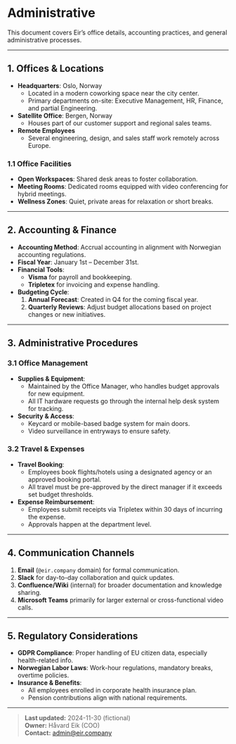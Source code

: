 # Administrative

This document covers Eir’s office details, accounting practices, and general administrative processes.

---

## 1. Offices & Locations

- **Headquarters**: Oslo, Norway
  - Located in a modern coworking space near the city center.
  - Primary departments on-site: Executive Management, HR, Finance, and partial Engineering.
- **Satellite Office**: Bergen, Norway
  - Houses part of our customer support and regional sales teams.
- **Remote Employees**
  - Several engineering, design, and sales staff work remotely across Europe.

### 1.1 Office Facilities

- **Open Workspaces**: Shared desk areas to foster collaboration.
- **Meeting Rooms**: Dedicated rooms equipped with video conferencing for hybrid meetings.
- **Wellness Zones**: Quiet, private areas for relaxation or short breaks.

---

## 2. Accounting & Finance

- **Accounting Method**: Accrual accounting in alignment with Norwegian accounting regulations.
- **Fiscal Year**: January 1st – December 31st.
- **Financial Tools**:
  - **Visma** for payroll and bookkeeping.
  - **Tripletex** for invoicing and expense handling.
- **Budgeting Cycle**:
  1. **Annual Forecast**: Created in Q4 for the coming fiscal year.
  2. **Quarterly Reviews**: Adjust budget allocations based on project changes or new initiatives.

---

## 3. Administrative Procedures

### 3.1 Office Management

- **Supplies & Equipment**:
  - Maintained by the Office Manager, who handles budget approvals for new equipment.
  - All IT hardware requests go through the internal help desk system for tracking.
- **Security & Access**:
  - Keycard or mobile-based badge system for main doors.
  - Video surveillance in entryways to ensure safety.

### 3.2 Travel & Expenses

- **Travel Booking**:
  - Employees book flights/hotels using a designated agency or an approved booking portal.
  - All travel must be pre-approved by the direct manager if it exceeds set budget thresholds.
- **Expense Reimbursement**:
  - Employees submit receipts via Tripletex within 30 days of incurring the expense.
  - Approvals happen at the department level.

---

## 4. Communication Channels

1. **Email** (`@eir.company` domain) for formal communication.
2. **Slack** for day-to-day collaboration and quick updates.
3. **Confluence/Wiki** (internal) for broader documentation and knowledge sharing.
4. **Microsoft Teams** primarily for larger external or cross-functional video calls.

---

## 5. Regulatory Considerations

- **GDPR Compliance**: Proper handling of EU citizen data, especially health-related info.
- **Norwegian Labor Laws**: Work-hour regulations, mandatory breaks, overtime policies.
- **Insurance & Benefits**:
  - All employees enrolled in corporate health insurance plan.
  - Pension contributions align with national requirements.

---

> **Last updated:** 2024-11-30 (fictional)  
> **Owner:** Håvard Eik (COO)  
> **Contact:** admin@eir.company
